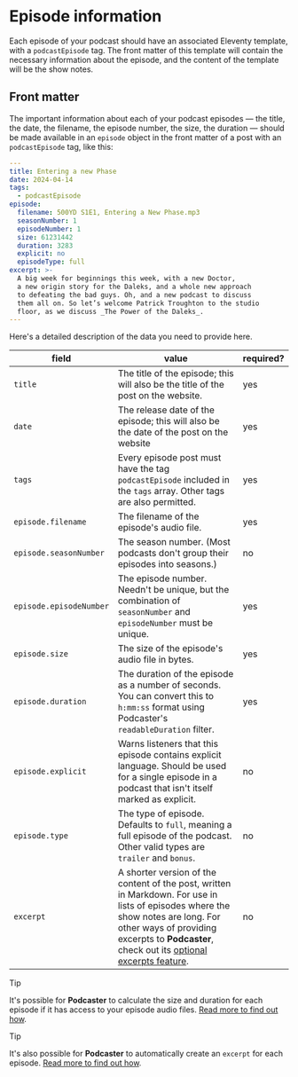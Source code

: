 # Episode information

Each episode of your podcast should have an associated Eleventy template, with a `podcastEpisode` tag. The front matter of this template will contain the necessary information about the episode, and the content of the template will be the show notes.

## Front matter

The important information about each of your podcast episodes — the title, the date, the filename, the episode number, the size, the duration — should be made available in an `episode` object in the front matter of a post with an `podcastEpisode` tag, like this:

```yaml
---
title: Entering a new Phase
date: 2024-04-14
tags:
  - podcastEpisode
episode:
  filename: 500YD S1E1, Entering a New Phase.mp3
  seasonNumber: 1
  episodeNumber: 1
  size: 61231442
  duration: 3283
  explicit: no
  episodeType: full
excerpt: >-
  A big week for beginnings this week, with a new Doctor, 
  a new origin story for the Daleks, and a whole new approach 
  to defeating the bad guys. Oh, and a new podcast to discuss 
  them all on. So let’s welcome Patrick Troughton to the studio
  floor, as we discuss _The Power of the Daleks_.
---
```

Here's a detailed description of the data you need to provide here.

| field | value | required? |
| ----- | ----- | ----- |
| `title` | The title of the episode; this will also be the title of the post on the website. | yes |
| `date` | The release date of the episode; this will also be the date of the post on the website | yes |
| `tags` | Every episode post must have the tag `podcastEpisode` included in the `tags` array. Other tags are also permitted. | yes |
| `episode.filename` | The filename of the episode's audio file. | yes |
| `episode.seasonNumber` | The  season number. (Most podcasts don't group their episodes into seasons.) | no |
| `episode.episodeNumber` | The episode number. Needn't be unique, but the combination of `seasonNumber` and `episodeNumber` must be unique. | yes |
| `episode.size` | The size of the episode's audio file in bytes. | yes |
| `episode.duration` | The duration of the episode as a number of seconds. You can convert this to `h:mm:ss` format using Podcaster's `readableDuration` filter. | yes |
| `episode.explicit` | Warns listeners that this episode contains explicit language. Should be used for a single episode in a podcast that isn't itself marked as explicit. | no |
| `episode.type` | The type of episode. Defaults to `full`, meaning a full episode of the podcast. Other valid types are `trailer` and `bonus`. | no |
| `excerpt` | A shorter version of the content of the post, written in Markdown. For use in lists of episodes where the show notes are long. For other ways of providing excerpts to **Podcaster**, check out its [optional excerpts feature][excerpts]. | no |

[excerpts]: /docs/optional-features.md#excerpts

> [!TIP]
> It's possible for **Podcaster** to calculate the size and duration for each episode if it has access to your episode audio files. [Read more to find out how](docs/size-and-duration.md).

> [!TIP]
> It's also possible for **Podcaster** to automatically create an `excerpt` for each episode. [Read more to find out how](/docs/optional-features.md#excerpts).
